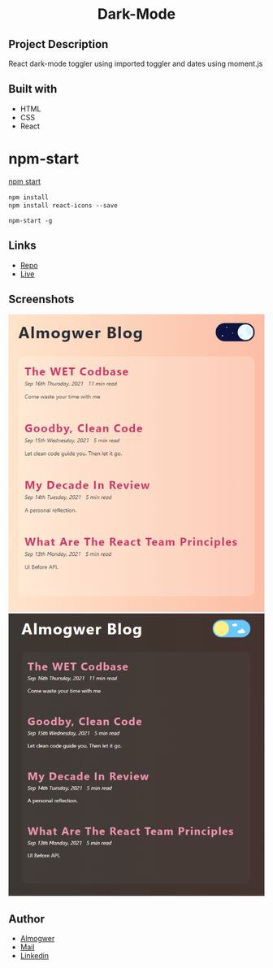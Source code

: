 <h1 align="center">Dark-Mode</h1>

## Project Description

React dark-mode toggler using imported toggler and dates using moment.js

## Built with

- HTML
- CSS
- React

# npm-start

[npm start](https://docs.npmjs.com/cli/v7/commands/npm-start)

```
npm install
npm install react-icons --save
```

```
npm-start -g

```

## Links

- [Repo](https://github.com/AlmogWer/dark-mode "DarkMode Repo")
- [Live](https://almogwer-darkmode.netlify.app/ "Live View")

## Screenshots

![](img/Capture.PNG "Home Page")
![](img/Capture2.PNG "Home Page")

## Author

- [Almogwer](https://github.com/almogwer)
- [Mail](mailto:Almogish@gmail.com?Subject=Hi% "Hi!")
- [Linkedin](https://www.linkedin.com/in/almogwertzberger/)
